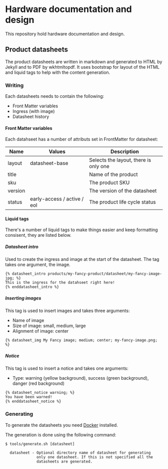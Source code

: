 # Hardware documentation and design

This repository hold hardware documentation and design.

## Product datasheets

The product datasheets are written in markdown and generated
to HTML by Jekyll and to PDF by wkhtmltopdf. It uses bootstrap
for layout of the HTML and liquid tags to help with the content
generation.

### Writing

Each datasheets needs to contain the following:

* Front Matter variables
* Ingress (with image)
* Datasheet history

#### Front Matter variables

Each datahseet has a number of attributs set in FrontMatter for datasheet:

| Name | Values | Description |
| ---- | ------ | ----------- |
| layout | datasheet-base | Selects the layout, there is only one |
| title | | Name of the product |
| sku | | The product SKU |
| version | | The version of the datasheet
| status | early-access / active / eol | The product life cycle status |

#### Liquid tags

There's a number of liquid tags to make things easier and keep formatting
consisent, they are listed below.

##### Datasheet intro

Used to create the ingress and image at the start of the datasheet. The
tag takes one argument, the image.

```liquid
{% datasheet_intro products/my-fancy-product/datasheet/my-fancy-image-jpg; %}
This is the ingress for the datahseet right here!
{% enddatasheet_intro %}
```

##### Inserting images

This tag is used to insert images and takes three arguments:

* Name of image
* Size of image: small, medium, large
* Alignment of image: center

```liquid
{% datasheet_img My Fancy image; medium; center; my-fancy-image.png; %}
```

##### Notice

This tag is used to insert a notice and takes one arguments:

* Type: warning (yellow background), success (green background),
danger (red background)

```liquid
{% datasheet_notice warning; %}
You have been warned!
{% enddatasheet_notice %}
```

### Generating

To generate the datasheets you need [Docker](https://www.docker.com/) installed.

The generation is done using the following command:

```text
$ tools/generate.sh [datasheet]

  datasheet - Optional directory name of datasheet for generating
              only one datasheet. If this is not specified all the
              datasheets are generated.
```
